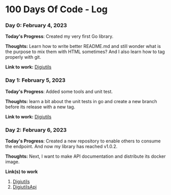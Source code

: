 # 100 Days Of Code - Log

### Day 0: February 4, 2023

**Today's Progress**: Created my very first Go library.

**Thoughts:** Learn how to write better README.md and still wonder what is the purpose to mix them with HTML sometimes? And I also learn how to tag properly with git.

**Link to work:** [Digiutils](https://github.com/Digisata/digiutils)
### Day 1: February 5, 2023

**Today's Progress**: Added some tools and unit test.

**Thoughts:** learn a bit about the unit tests in go and create a new branch before its release with a new tag.

**Link to work:** [Digiutils](https://github.com/Digisata/digiutils/commit/69740a082019d6d50ea1ba7791a6c0a62d48552e)
### Day 2: February 6, 2023

**Today's Progress**: Created a new repository to enable others to consume the endpoint. And now my library has reached v1.0.2.

**Thoughts:** Next, I want to make API documentation and distribute its docker image.

**Link(s) to work**
1. [Digiutils](https://github.com/Digisata/digiutils/commit/9d2049c61cde60c3568c35b2790ca861d59a74e8)
2. [DigiutilsApi](https://github.com/Digisata/digiutilsapi)

